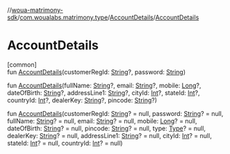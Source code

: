 //[woua-matrimony-sdk](../../../index.md)/[com.woualabs.matrimony.type](../index.md)/[AccountDetails](index.md)/[AccountDetails](-account-details.md)

# AccountDetails

[common]\
fun [AccountDetails](-account-details.md)(customerRegId: [String](https://kotlinlang.org/api/latest/jvm/stdlib/kotlin/-string/index.html)?, password: [String](https://kotlinlang.org/api/latest/jvm/stdlib/kotlin/-string/index.html))

fun [AccountDetails](-account-details.md)(fullName: [String](https://kotlinlang.org/api/latest/jvm/stdlib/kotlin/-string/index.html)?, email: [String](https://kotlinlang.org/api/latest/jvm/stdlib/kotlin/-string/index.html)?, mobile: [Long](https://kotlinlang.org/api/latest/jvm/stdlib/kotlin/-long/index.html)?, dateOfBirth: [String](https://kotlinlang.org/api/latest/jvm/stdlib/kotlin/-string/index.html)?, addressLine1: [String](https://kotlinlang.org/api/latest/jvm/stdlib/kotlin/-string/index.html)?, cityId: [Int](https://kotlinlang.org/api/latest/jvm/stdlib/kotlin/-int/index.html)?, stateId: [Int](https://kotlinlang.org/api/latest/jvm/stdlib/kotlin/-int/index.html)?, countryId: [Int](https://kotlinlang.org/api/latest/jvm/stdlib/kotlin/-int/index.html)?, dealerKey: [String](https://kotlinlang.org/api/latest/jvm/stdlib/kotlin/-string/index.html)?, pincode: [String](https://kotlinlang.org/api/latest/jvm/stdlib/kotlin/-string/index.html)?)

fun [AccountDetails](-account-details.md)(customerRegId: [String](https://kotlinlang.org/api/latest/jvm/stdlib/kotlin/-string/index.html)? = null, password: [String](https://kotlinlang.org/api/latest/jvm/stdlib/kotlin/-string/index.html)? = null, fullName: [String](https://kotlinlang.org/api/latest/jvm/stdlib/kotlin/-string/index.html)? = null, email: [String](https://kotlinlang.org/api/latest/jvm/stdlib/kotlin/-string/index.html)? = null, mobile: [Long](https://kotlinlang.org/api/latest/jvm/stdlib/kotlin/-long/index.html)? = null, dateOfBirth: [String](https://kotlinlang.org/api/latest/jvm/stdlib/kotlin/-string/index.html)? = null, pincode: [String](https://kotlinlang.org/api/latest/jvm/stdlib/kotlin/-string/index.html)? = null, type: [Type](../-type/index.md)? = null, dealerKey: [String](https://kotlinlang.org/api/latest/jvm/stdlib/kotlin/-string/index.html)? = null, addressLine1: [String](https://kotlinlang.org/api/latest/jvm/stdlib/kotlin/-string/index.html)? = null, cityId: [Int](https://kotlinlang.org/api/latest/jvm/stdlib/kotlin/-int/index.html)? = null, stateId: [Int](https://kotlinlang.org/api/latest/jvm/stdlib/kotlin/-int/index.html)? = null, countryId: [Int](https://kotlinlang.org/api/latest/jvm/stdlib/kotlin/-int/index.html)? = null)
